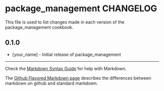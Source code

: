 package_management CHANGELOG
============================

This file is used to list changes made in each version of the package_management cookbook.

0.1.0
-----
- [your_name] - Initial release of package_management

- - -
Check the [Markdown Syntax Guide](http://daringfireball.net/projects/markdown/syntax) for help with Markdown.

The [Github Flavored Markdown page](http://github.github.com/github-flavored-markdown/) describes the differences between markdown on github and standard markdown.
